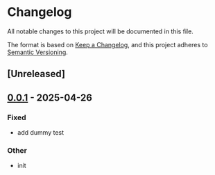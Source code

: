 # Changelog

All notable changes to this project will be documented in this file.

The format is based on [Keep a Changelog](https://keepachangelog.com/en/1.0.0/),
and this project adheres to [Semantic Versioning](https://semver.org/spec/v2.0.0.html).

## [Unreleased]

## [0.0.1](https://github.com/minkan-chat/openid-connect/releases/tag/v0.0.1) - 2025-04-26

### Fixed

- add dummy test

### Other

- init
